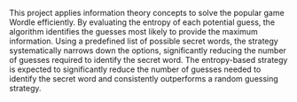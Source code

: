 This project applies information theory concepts to solve the popular game Wordle efficiently. By evaluating the entropy of each potential guess, the algorithm identifies the guesses most likely to provide the maximum information. Using a predefined list of possible secret words, the strategy systematically narrows down the options, significantly reducing the number of guesses required to identify the secret word. The entropy-based strategy is expected to significantly reduce the number of guesses needed to identify the secret word and consistently outperforms a random guessing strategy.
